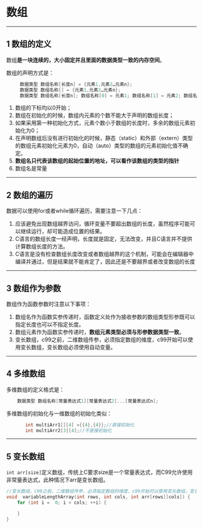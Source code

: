 # 数组

---
## 1 数组的定义

数组**是一块连续的，大小固定并且里面的数据类型一致的内存空间**。

数组的声明方式是：

```c
     数据类型 数组名称[长度n] = {元素1,元素2…元素n};
     数据类型 数组名称[] = {元素1,元素2…元素n};
     数据类型 数组名称[长度n]; 数组名称[0] = 元素1; 数组名称[1] = 元素2; 数组名称[n] = 元素n+1;
```

1. 数组的下标均以0开始；
2. 数组在初始化的时候，数组内元素的个数不能大于声明的数组长度；
3. 如果采用第一种初始化方式，元素个数小于数组的长度时，多余的数组元素初始化为0；
4. 在声明数组后没有进行初始化的时候，静态（static）和外部（extern）类型的数组元素初始化元素为0，自动（auto）类型的数组的元素初始化值不确定。
5. **数组名只代表该数组的起始位置的地址，可以看作该数组的类型的指针**
6. 数组名是常量

---
## 2 数组的遍历

数据可以使用for或者while循环遍历，需要注意一下几点：

1. 应该避免出现数组越界访问，循环变量不要超出数组的长度，虽然程序可能可以继续运行，却可能造成位置的结果。
2. C语言的数组长度一经声明，长度就是固定，无法改变，并且C语言并不提供计算数组长度的方法。
3. C语言是没有检查数组长度改变或者数组越界的这个机制，可能会在编辑器中编译并通过，但是结果就不能肯定了，因此还是不要越界或者改变数组的长度

---
##  3 数组作为参数

数组作为函数参数时注意以下事项：

1. 数组名作为函数实参传递时，函数定义处作为接收参数的数组类型形参既可以指定长度也可以不指定长度。
2. 数组元素作为函数实参传递时，**数组元素类型必须与形参数据类型一致**。
3. 变长数组，c99之前，二维数组传参，必须指定数组的维度，c99开始可以使用变长数组，变长数组必须使用自动变量。

---
##  4 多维数组

多维数组的定义格式是：

```c
    数据类型 数组名称[常量表达式1][常量表达式2]...[常量表达式n];
```

多维数组的初始化与一维数组的初始化类似：

```c
       int multiArr1[][4] ={{4},{4}};//直接初始化
       int multiArr2[3][4];//不直接初始化
```

---
## 5 变长数组

`int arr[size]`定义数组，传统上C要求size是一个常量表达式，而C99允许使用非常量表达式，此种情况下arr是变长数组。

```c
//变长数组，c99之前，二维数组传参，必须指定数组的维度，c99开始可以使用变长数组，变长数组必须使用自动变量。
void  variableLengthArray(int rows, int cols, int arr[rows][cols]) {
    for (int i =  0; i < cols; ++i) {

    }
}
```